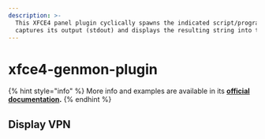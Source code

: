 ```yaml
---
description: >-
  This XFCE4 panel plugin cyclically spawns the indicated script/program,
  captures its output (stdout) and displays the resulting string into the panel.
---
```


# xfce4-genmon-plugin

{% hint style="info" %}
More info and examples are available in its [**official documentation**](https://docs.xfce.org/panel-plugins/xfce4-genmon-plugin/start)**.**
{% endhint %}

## Display VPN 

